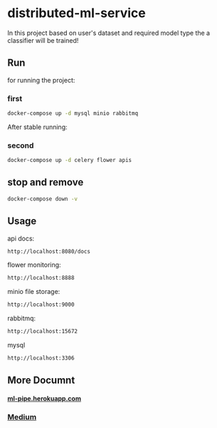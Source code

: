 # distributed-ml-service
In this project based on user's dataset and required model type the a classifier will be trained!

## Run

for running the project:
### first
```bash
docker-compose up -d mysql minio rabbitmq
```
After stable running:
### second
```bash
docker-compose up -d celery flower apis
```
## stop and remove
```bash
docker-compose down -v
```

## Usage
api docs:
```bash
http://localhost:8080/docs
```
flower monitoring:
```bash
http://localhost:8888
```
minio file storage:
```bash
http://localhost:9000
```
rabbitmq:
```bash
http://localhost:15672
```
mysql
```bash
http://localhost:3306
```
## More Documnt
#### [ml-pipe.herokuapp.com](https://ml-pipe.herokuapp.com/docs#/)
### [Medium](https://medium.com/@sdamoosavi/ml-microservice-with-nameko-to-implement-a-predictive-maintenance-application-f59d4ed60be3)

